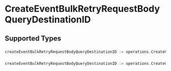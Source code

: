 # CreateEventBulkRetryRequestBodyQueryDestinationID


## Supported Types

### 

```go
createEventBulkRetryRequestBodyQueryDestinationID := operations.CreateCreateEventBulkRetryRequestBodyQueryDestinationIDStr(string{/* values here */})
```

### 

```go
createEventBulkRetryRequestBodyQueryDestinationID := operations.CreateCreateEventBulkRetryRequestBodyQueryDestinationIDArrayOfstr([]string{/* values here */})
```

